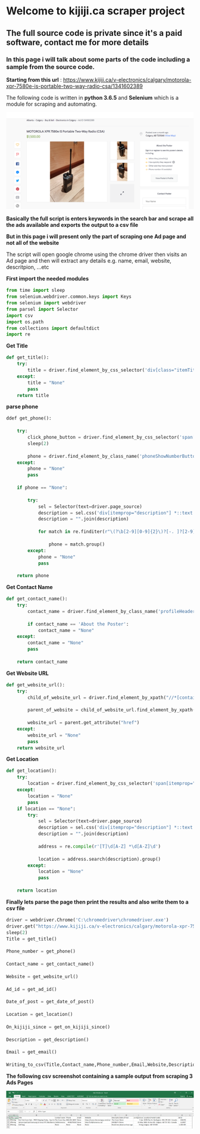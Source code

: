 # Welcome to kijiji.ca scraper project

## The full source code is private since it's a paid software, contact me for more details

### In this page i will talk about some parts of the code including a sample from the source code.

**Starting from this url** : https://www.kijiji.ca/v-electronics/calgary/motorola-xpr-7580e-is-portable-two-way-radio-csa/1341602389

The following code is written in **python 3.6.5** and **Selenium** which is a module for scraping and automating.

![Image of Ad page](https://raw.githubusercontent.com/zowail/kijiji-scraper/master/Kijiji%20ad%20page.PNG)

**Basically the full script is enters keywords in the search bar and scrape all the ads available and exports the output to a csv file**

**But in this page i will present only the part of scraping one Ad page and not all of the website**

The script will open google chrome using the chrome driver then visits an Ad page
and then will extract any details e.g. name, email, website, descritpion, ...etc

**First import the needed modules**
```python
from time import sleep
from selenium.webdriver.common.keys import Keys
from selenium import webdriver
from parsel import Selector
import csv
import os.path
from collections import defaultdict
import re
```

**Get Title**
```python
def get_title():
    try:
        title = driver.find_element_by_css_selector('div[class="itemTitleWrapper-2315792072"] div div h1[itemprop="name"]').text
    except:
        title = "None"
        pass
    return title
```

**parse phone**
```python
ddef get_phone():
    
    try:
        click_phone_button = driver.find_element_by_css_selector('span[aria-hidden="true"]').click()
        sleep(2)

        phone = driver.find_element_by_class_name('phoneShowNumberButton-4085241536').text
    except:
        phone = "None"
        pass

    if phone == "None":

        try: 
            sel = Selector(text=driver.page_source)
            description = sel.css('div[itemprop="description"] *::text').extract()
            description = "".join(description)

            for match in re.finditer(r"\(?\b[2-9][0-9]{2}\)?[-. ]?[2-9][0-9]{2}[-. ]?[0-9]{4}\b", description):
                
                phone = match.group()
        except:
            phone = "None"
            pass
    
    return phone
```

**Get Contact Name**
```python
def get_contact_name():
    try:
        contact_name = driver.find_element_by_class_name('profileHeader-81636252').text

        if contact_name == 'About the Poster':
            contact_name = "None"
    except:
        contact_name = "None"
        pass

    return contact_name       
```

**Get Website URL**
```python
def get_website_url():
    try:
        child_of_website_url = driver.find_element_by_xpath("//*[contains(text(), 'Visit website')]")

        parent_of_website = child_of_website_url.find_element_by_xpath("..")

        website_url = parent.get_attribute("href")
    except:
        website_url = "None"
        pass
    return website_url
```

**Get Location**
```python
def get_location():
    try:
        location = driver.find_element_by_css_selector('span[itemprop="address"]').text
    except:
        location = "None"
        pass 
    if location == "None":
        try:
            sel = Selector(text=driver.page_source)
            description = sel.css('div[itemprop="description"] *::text').extract()
            description = "".join(description)

            address = re.compile(r'[T]\d[A-Z] *\d[A-Z]\d')

            location = address.search(description).group()    
        except:
            location = "None"
            pass

    return location
```


**Finally lets parse the page then print the results and also write them to a csv file**
```python
driver = webdriver.Chrome('C:\chromedriver\chromedriver.exe')
driver.get("https://www.kijiji.ca/v-electronics/calgary/motorola-xpr-7580e-is-portable-two-way-radio-csa/1341602389")
sleep(2)
Title = get_title()

Phone_number = get_phone()

Contact_name = get_contact_name()

Website = get_website_url()

Ad_id = get_ad_id()

Date_of_post = get_date_of_post()

Location = get_location()

On_kijiji_since = get_on_kijiji_since()

Description = get_description()

Email = get_email()

Writing_to_csv(Title,Contact_name,Phone_number,Email,Website,Description,Date_of_post,On_kijiji_since,Location,Ad_id)
```

**The following csv screenshot containing a sample output from scraping 3 Ads Pages**

![Image of CSV Output](https://raw.githubusercontent.com/zowail/kijiji-scraper/master/Kijiji%20ads%20output.PNG)

